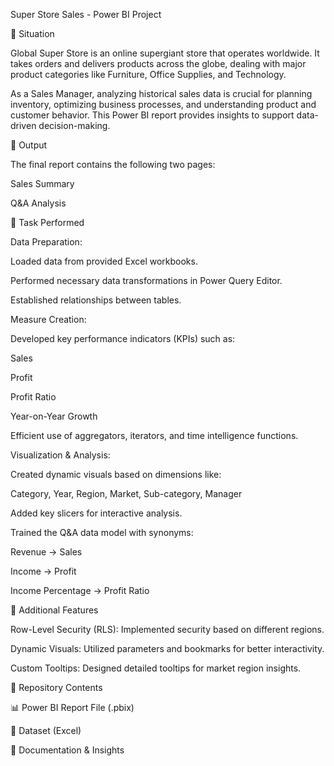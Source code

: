 Super Store Sales - Power BI Project

📌 Situation

Global Super Store is an online supergiant store that operates worldwide. It takes orders and delivers products across the globe, dealing with major product categories like Furniture, Office Supplies, and Technology.

As a Sales Manager, analyzing historical sales data is crucial for planning inventory, optimizing business processes, and understanding product and customer behavior. This Power BI report provides insights to support data-driven decision-making.

🎯 Output

The final report contains the following two pages:

Sales Summary

Q&A Analysis

🔧 Task Performed

Data Preparation:

Loaded data from provided Excel workbooks.

Performed necessary data transformations in Power Query Editor.

Established relationships between tables.

Measure Creation:

Developed key performance indicators (KPIs) such as:

Sales

Profit

Profit Ratio

Year-on-Year Growth

Efficient use of aggregators, iterators, and time intelligence functions.

Visualization & Analysis:

Created dynamic visuals based on dimensions like:

Category, Year, Region, Market, Sub-category, Manager

Added key slicers for interactive analysis.

Trained the Q&A data model with synonyms:

Revenue → Sales

Income → Profit

Income Percentage → Profit Ratio

🚀 Additional Features

Row-Level Security (RLS): Implemented security based on different regions.

Dynamic Visuals: Utilized parameters and bookmarks for better interactivity.

Custom Tooltips: Designed detailed tooltips for market region insights.

📂 Repository Contents

📊 Power BI Report File (.pbix)

📄 Dataset (Excel)

📝 Documentation & Insights

